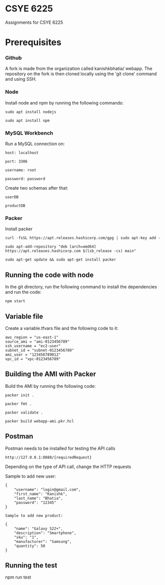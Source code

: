 # CSYE 6225

Assignments for CSYE 6225

# Prerequisites

### Github

A fork is made from the organization called kanishkbhatia/ webapp. The repository on the fork is then cloned locally using the 'git clone' command and using SSH.

### Node

Install node and npm by running the following commands:

```
sudo apt install nodejs

sudo apt install npm
```

### MySQL Workbench

Run a MySQL connection on:
```
host: localhost

port: 3306

username: root

password: password
```

Create two schemas after that:
```
userDB

productDB
```

### Packer

Install packer
```
curl -fsSL https://apt.releases.hashicorp.com/gpg | sudo apt-key add -

sudo apt-add-repository "deb [arch=amd64] https://apt.releases.hashicorp.com $(lsb_release -cs) main"

sudo apt-get update && sudo apt-get install packer
```

## Running the code with node

In the git directory, run the following command to install the dependencies and run the code:
```
npm start
```

## Variable file

Create a variable.tfvars file and the following code to it:

```
aws_region = "us-east-1"
source_ami = "ami-0123456789"
ssh_username = "ec2-user"
subnet_id = "subnet-0123456789"
ami_user = "123456789012"
vpc_id = "vpc-0123456789"
```

## Building the AMI with Packer

Build the AMI by running the following code:
```
packer init .

packer fmt .

packer validate .

packer build webapp-ami.pkr.hcl
```

## Postman

Postman needs to be installed for testing the API calls
```
http://127.0.0.1:8080/{requiredRequest}
```

Depending on the type of API call, change the HTTP requests

Sample to add new user:
```
{
    "username": "login@gmail.com",
    "first_name": "Kanishk",
    "last_name": "Bhatia",
    "password": "12345"
}

Sample to add new product:

{
    "name": "Galaxy S22+",
    "description": "Smartphone",
    "sku": "1",
    "manufacturer": "Samsung",
    "quantity": 50
}
```

## Running the test

npm run test
